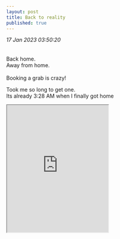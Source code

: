 ```yaml
---
layout: post
title: Back to reality
published: true
---
```

_17 Jan 2023 03:50:20_
<br>
<br>
<br>
Back home.
<br>
Away from home.
<br>
<br>
Booking a grab is crazy! 
<br>
<!--more-->
Took me so long to get one.
<br>
Its already 3:28 AM when I finally got home
<br>
<iframe src="https://drive.google.com/file/d/1XRntMfqI8z1Q4iF_hs4KejgAdMjjcm2r/preview" width="270" height="340" allow="autoplay"></iframe>
